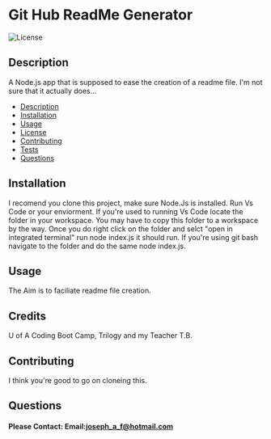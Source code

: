 # Git Hub ReadMe Generator

![License](https://img.shields.io/badge/License-MIT-blue.svg "License Badge")

## Description

A Node.js app that is supposed to ease the creation of a readme file. I'm not sure that it actually does...


  - [Description](#description)
  - [Installation](#installation)
  - [Usage](#usage)
  - [License](#License)
  - [Contributing](#contributing)
  - [Tests](#tests)
  - [Questions](#Questions)

## Installation

I recomend you clone this project, make sure Node.Js is installed. Run Vs Code or your enviorment. If you're used to running Vs Code locate the folder in your workspace. You may have to copy this folder to a workspace by the way. Once you do right click on the folder and selct "open in integrated terminal" run node index.js it should run. If you're using git bash navigate to the folder and do the same node index.js.

## Usage

The Aim is to faciliate readme file creation.

## Credits

U of A Coding Boot Camp, Trilogy and my Teacher T.B.

## Contributing

I think you're good to go on cloneing this.

## Questions

#### Please Contact: Email:joseph_a_f@hotmail.com
